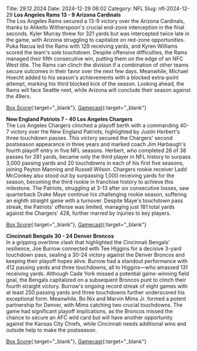 Title: 29.12.2024
Date: 2024-12-29 06:02
Category: NFL 
Slug: nfl-2024-12-29 
**Los Angeles Rams 13 - 9 Arizona Cardinals**  
The Los Angeles Rams secured a 13-9 victory over the Arizona Cardinals, thanks to Ahkello Witherspoon's crucial end-zone interception in the final seconds. Kyler Murray threw for 321 yards but was intercepted twice late in the game, with Arizona struggling to capitalize on red-zone opportunities. Puka Nacua led the Rams with 129 receiving yards, and Kyren Williams scored the team's sole touchdown. Despite offensive difficulties, the Rams managed their fifth consecutive win, putting them on the edge of an NFC West title. The Rams can clinch the division if a combination of other teams secure outcomes in their favor over the next few days. Meanwhile, Michael Hoecht added to his season's achievements with a blocked extra-point attempt, marking his third blocked kick of the season. Looking ahead, the Rams will face Seattle next, while Arizona will conclude their season against the 49ers. 

[Box Score](https://www.espn.com/nfl/boxscore/_/gameId/401671829){:target="_blank"}, [Gamecast](/nfl/recap/_/gameId/401671829/cardinals-rams){:target="_blank"}<br>

**New England Patriots 7 - 40 Los Angeles Chargers**  
The Los Angeles Chargers clinched a playoff berth with a commanding 40-7 victory over the New England Patriots, highlighted by Justin Herbert's three touchdown passes. This victory secured the Chargers' second postseason appearance in three years and marked coach Jim Harbaugh's fourth playoff entry in five NFL seasons. Herbert, who completed 26 of 38 passes for 281 yards, became only the third player in NFL history to surpass 3,000 passing yards and 20 touchdowns in each of his first five seasons, joining Peyton Manning and Russell Wilson. Chargers rookie receiver Ladd McConkey also stood out by surpassing 1,000 receiving yards for the season, becoming the third rookie in franchise history to achieve this milestone. The Patriots, struggling at 3-13 after six consecutive losses, saw quarterback Drake Maye continue his challenging rookie season, suffering an eighth straight game with a turnover. Despite Maye's touchdown pass streak, the Patriots' offense was limited, managing just 181 total yards against the Chargers' 428, further marred by injuries to key players. 

[Box Score](https://www.espn.com/nfl/boxscore/_/gameId/401671832){:target="_blank"}, [Gamecast](/nfl/recap/_/gameId/401671832/chargers-patriots){:target="_blank"}<br>

**Cincinnati Bengals 30 - 24 Denver Broncos**  
In a gripping overtime clash that highlighted the Cincinnati Bengals' resilience, Joe Burrow connected with Tee Higgins for a decisive 3-yard touchdown pass, sealing a 30-24 victory against the Denver Broncos and keeping their playoff hopes alive. Burrow had a standout performance with 412 passing yards and three touchdowns, all to Higgins—who amassed 131 receiving yards. Although Cade York missed a potential game-winning field goal, the Bengals capitalized on a subsequent Broncos punt to clinch their fourth straight victory. Burrow's ongoing record streak of eight games with at least 250 passing yards and three touchdowns further underscored his exceptional form. Meanwhile, Bo Nix and Marvin Mims Jr. formed a potent partnership for Denver, with Mims catching two crucial touchdowns. The game had significant playoff implications, as the Broncos missed the chance to secure an AFC wild card but will have another opportunity against the Kansas City Chiefs, while Cincinnati needs additional wins and outside help to make the postseason. 

[Box Score](https://www.espn.com/nfl/boxscore/_/gameId/401671835){:target="_blank"}, [Gamecast](/nfl/recap/_/gameId/401671835/broncos-bengals){:target="_blank"}<br>

